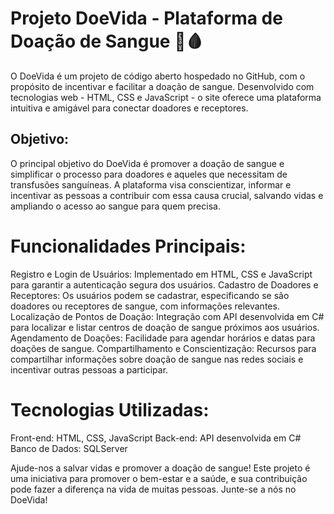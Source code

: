 # Projeto DoeVida - Plataforma de Doação de Sangue 🌟🩸

O DoeVida é um projeto de código aberto hospedado no GitHub, com o propósito de incentivar e facilitar a doação de sangue. Desenvolvido com tecnologias web - HTML, CSS e JavaScript - o site oferece uma plataforma intuitiva e amigável para conectar doadores e receptores.

## Objetivo:
O principal objetivo do DoeVida é promover a doação de sangue e simplificar o processo para doadores e aqueles que necessitam de transfusões sanguíneas. A plataforma visa conscientizar, informar e incentivar as pessoas a contribuir com essa causa crucial, salvando vidas e ampliando o acesso ao sangue para quem precisa.

# Funcionalidades Principais:
Registro e Login de Usuários: Implementado em HTML, CSS e JavaScript para garantir a autenticação segura dos usuários.
Cadastro de Doadores e Receptores: Os usuários podem se cadastrar, especificando se são doadores ou receptores de sangue, com informações relevantes.
Localização de Pontos de Doação: Integração com API desenvolvida em C# para localizar e listar centros de doação de sangue próximos aos usuários.
Agendamento de Doações: Facilidade para agendar horários e datas para doações de sangue.
Compartilhamento e Conscientização: Recursos para compartilhar informações sobre doação de sangue nas redes sociais e incentivar outras pessoas a participar.

# Tecnologias Utilizadas:
Front-end: HTML, CSS, JavaScript
Back-end: API desenvolvida em C#
Banco de Dados: SQLServer


Ajude-nos a salvar vidas e promover a doação de sangue!
Este projeto é uma iniciativa para promover o bem-estar e a saúde, e sua contribuição pode fazer a diferença na vida de muitas pessoas. Junte-se a nós no DoeVida!
